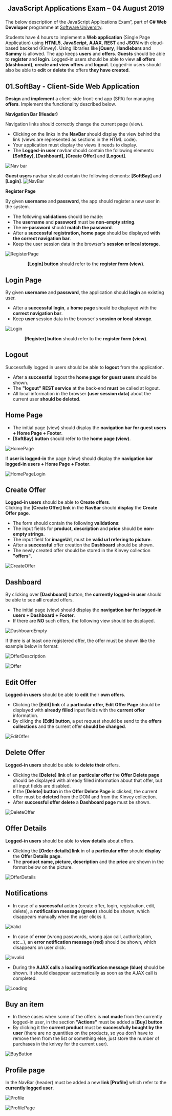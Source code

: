 ## <p align="center"> **JavaScript Applications Exam – 04 August 2019** </p>

The below description of the JavaScript Applications Exam”, part of **C# Web Developer** programme at <a href="https://platform.softuni.bg/">Software University</a>.<br>

Students have 4 hours to implement a **Web application** (Single Page Application) using **HTML5**, **JavaScript**, **AJAX**, **REST** and **JSON** with cloud-based backend (Kinvey). Using libraries like **jQuery**, **Handlebars** and **Sammy** is allowed. The app keeps **users** and **offers**. **Guests** should be able to **register** and **login**. Logged-in users should be able to view **all offers (dashboard)**, **create and view offers** and **logout**. Logged-in users should also be able to **edit** or **delete** the offers **they have created**.

## 01.SoftBay - Client-Side Web Application

**Design** and **implement** a client-side front-end app (SPA) for managing **offers**. Implement the functionality described below.

**Navigation Bar (Header)**

Navigation links should correctly change the current page (view).
* Clicking on the links in the **NavBar** should display the view behind the link (views are represented as sections in the HTML code).
* Your application must display the views it needs to display.
* The **Logged-in user** navbar should contain the following elements: **[SoftBay], [Dashboard], [Create Offer]** and **[Logout]**.

![Nav bar](https://user-images.githubusercontent.com/32416999/71799091-a0b7af00-3054-11ea-9015-589467c9e77b.png)

 **Guest users** navbar should contain the following elements: **[SoftBay]** and **[Login]**.
![NavBar](https://user-images.githubusercontent.com/32416999/71799441-96e27b80-3055-11ea-9407-442b78191bd6.png)

**Register Page** 



By given **username** and **password**, the app should register a new user in the system.
* The following **validations** should be made:
* The **username** and **password** must be **non-empty string**.
* The **re-password** should **match the password**.
* After a **successful registration, home page** should be displayed **with the correct navigation bar**.
* Keep the user session data in the browser's **session or local storage**.

![RegisterPage](https://user-images.githubusercontent.com/32416999/71799659-43bcf880-3056-11ea-8440-b5a90f19ce9e.png)




<p align="center"> <b>[Login] button</b> should refer to the <b>register form (view)</b>. </p>

## Login Page 
By given **username** and **password**, the application should **login** an existing user.
* After a **successful login**, a **home page** should be displayed with the **correct navigation bar**.
* Keep **user** session data in the browser's **session or local storage**.

![Login](https://user-images.githubusercontent.com/32416999/71800330-1f621b80-3058-11ea-904b-3e6715d1fa94.png)

<p align="center"> <b>[Register] button</b> should refer to the <b>register form (view)</b>. </p>

## Logout 
Successfully logged in users should be able to **logout** from the application.
* After a **successful** logout the **home page for guest users** should be shown.
* The **"logout" REST service** at the back-end  **must** be called at logout.
* All local information in the browser **(user session data)** about the current user **should be deleted**.

## Home Page 
* The initial page (view) should display the **navigation bar for guest users + Home Page + Footer**.
* **[SoftBay] button** should refer to the **home page (view)**.

![HomePage](https://user-images.githubusercontent.com/32416999/71802436-f47ac600-305d-11ea-9792-b8c335bc0fd9.png)

If **user is logged-in** the page (view) should display the **navigation bar logged-in users + Home Page + Footer**.

![HomePageLogin](https://user-images.githubusercontent.com/32416999/71802613-7e2a9380-305e-11ea-9001-248431793aad.png)

## Create Offer 
**Logged-in users** should be able to **Create offers**.<br>
Clicking the **[Create Offer] link** in the **NavBar** should **display** the **Create Offer page**.
* The form should contain the following **validations**:
* The input fields for **product, description** and **price** should be **non-empty strings**.
* The input field for **imageUrl**, must be **valid url refering to picture**.
* After a **successful** offer creation the **Dashboard** should be shown.
* The newly created offer should be stored in the Kinvey collection **"offers"**.

![CreateOffer](https://user-images.githubusercontent.com/32416999/71803499-39ecc280-3061-11ea-9ba5-07a5496ba09d.png)

## Dashboard 
By clicking over **[Dashboard]** button, the **currently logged-in user** should be able to see **all** created offers.
* The initial page (view) should display the **navigation bar for logged-in users + Dashboard + Footer**.
* If there are **NO** such offers, the following view should be displayed.

![DashboardEmpty](https://user-images.githubusercontent.com/32416999/71803862-28f08100-3062-11ea-9045-323234fa87f1.png)

If there is at least one registered offer, the offer must be shown like the example below in format:

![OfferDescription](https://user-images.githubusercontent.com/32416999/71804247-34907780-3063-11ea-8dee-2efa7e50eb2e.png)

![Offer](https://user-images.githubusercontent.com/32416999/71805896-b8e4f980-3067-11ea-9996-d2f4f52e9a58.png)

## Edit Offer
**Logged-in users** should be able to **edit** their **own offers**. 
* Clicking the **[Edit] link** of a **particular offer, Edit Offer Page** should be displayed with **already filled** input fields with the **current offer** information. 
* By cliking the **[Edit] button**, a put request should be send to the **offers collections** and the current offer **should be changed**.

![EditOffer](https://user-images.githubusercontent.com/32416999/71806232-96071500-3068-11ea-9187-1f1dcaeb7997.png)

## Delete Offer 
**Logged-in users** should be able to **delete their** offers. 
* Clicking the **[Delete] link** of an **particular offer** the **Offer Delete page** should be displayed with already filled information about that offer, but all input fields are disabled.
* If the **[Delete] button** in the **Offer Delete Page** is clicked, the current offer must be **deleted** from the DOM and from the Kinvey collection.
* After **successful offer delete** a **Dashboard page** must be shown.

![DeleteOffer](https://user-images.githubusercontent.com/32416999/71806527-4e34bd80-3069-11ea-97f4-a28de9f7f17e.png)

## Offer Details 
**Logged-in users** should be able to **view details** about offers. 
* Clicking the **[Order details] link** in of a **particular offer** should **display** the **Offer Details page**.
* The **product name, picture, description** and the **price** are shown in the format below on the picture.

![OfferDetails](https://user-images.githubusercontent.com/32416999/71806979-8688cb80-306a-11ea-982d-784e19abbd97.png)

## Notifications 
* In case of a **successful** action (create offer, login, registration, edit, delete), a **notification message (green)** should be shown, which disappears manually when the user clicks it. 

![Valid](https://user-images.githubusercontent.com/32416999/71807186-f9924200-306a-11ea-9e87-9403ad4952a8.png)

* In case of **error** (wrong passwords, wrong ajax call, authorization, etc...), an **error notification message (red)** should be shown, which disappears on user click.

![Invalid](https://user-images.githubusercontent.com/32416999/71807341-61e12380-306b-11ea-8469-52bfb688d478.png)

* During the **AJAX calls** a **loading notification message (blue)** should be shown. It should disappear automatically as soon as the AJAX call is completed.

![Loading](https://user-images.githubusercontent.com/32416999/71807467-af5d9080-306b-11ea-8a36-671ca6289af9.png)

## Buy an item  
* In these cases when some of the offers is **not made** from the currently logged-in user, in the section **"Actions"** must be added a **[Buy] button**. 
* By clicking it the **current product** must be **successfully bought by the user** (there are no quantities on the products, so you don’t have to remove them from the list or something else, just store the number of purchases in the knivey for the current user).

![BuyButton](https://user-images.githubusercontent.com/32416999/71807810-7671eb80-306c-11ea-905f-074c3ae5ddf5.png)

## Profile page

In the NavBar (header) must be added a new **link [Profile]** which refer to the **currently logged user**.

![Profile](https://user-images.githubusercontent.com/32416999/71808178-5f7fc900-306d-11ea-823d-ae0f89d15a7d.png)

![ProfilePage](https://user-images.githubusercontent.com/32416999/71808360-e765d300-306d-11ea-9f22-774a66ac1128.png)
